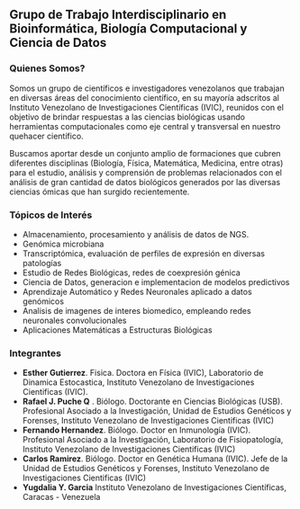 ## Grupo de Trabajo Interdisciplinario en Bioinformática, Biología Computacional y Ciencia de Datos 

### Quienes Somos?

Somos un grupo de científicos e investigadores venezolanos que trabajan en diversas áreas del conocimiento científico, en su mayoría adscritos al Instituto Venezolano de Investigaciones Científicas (IVIC), reunidos con el objetivo de brindar respuestas a las ciencias biológicas usando herramientas computacionales como eje central y transversal en nuestro quehacer científico.

Buscamos aportar desde un conjunto amplio de formaciones que cubren diferentes disciplinas (Biología, Física, Matemática, Medicina, entre otras) para el estudio, análisis y comprensión de problemas relacionados con el análisis de gran cantidad de datos biológicos generados por las diversas ciencias ómicas que han surgido recientemente.


### Tópicos de Interés 
- Almacenamiento, procesamiento y análisis de datos de NGS.
- Genómica microbiana
- Transcriptómica, evaluación de perfiles de expresión en diversas patologías  
- Estudio de Redes Biológicas, redes de coexpresión génica   
- Ciencia de Datos, generacion e implementacion de modelos predictivos 
- Aprendizaje Automático y Redes Neuronales aplicado a datos genómicos
- Analisis de imagenes de interes biomedico, empleando redes neuronales convolucionales  
- Aplicaciones Matemáticas a Estructuras Biológicas  

### Integrantes

- **Esther Gutierrez**. Fisica. Doctora en Física (IVIC), Laboratorio de Dinamica Estocastica, Instituto Venezolano de Investigaciones Cientificas (IVIC). 
- **Rafael J. Puche Q** . Biólogo. Doctorante en Ciencias Biológicas (USB). Profesional Asociado a la Investigación, Unidad de Estudios Genéticos y Forenses, Instituto Venezolano de Investigaciones Cientificas (IVIC)
- **Fernando Hernandez**. Biólogo. Doctor en Inmunología (IVIC). Profesional Asociado a la Investigación, Laboratorio de Fisiopatología, Instituto Venezolano de Investigaciones Cientificas (IVIC)
- **Carlos Ramirez**. Biólogo. Doctor en Genética Humana (IVIC). Jefe de la Unidad de Estudios Genéticos y Forenses, Instituto Venezolano de Investigaciones Cientificas (IVIC)
- **Yugdalia Y. Garcia** Instituto Venezolano de Investigaciones Científicas, Caracas - Venezuela
